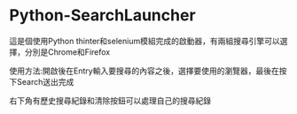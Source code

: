 # Python-SearchLauncher
 這是個使用Python thinter和selenium模組完成的啟動器，有兩組搜尋引擎可以選擇，分別是Chrome和Firefox
 
使用方法:開啟後在Entry輸入要搜尋的內容之後，選擇要使用的瀏覽器，最後在按下Search送出完成

右下角有歷史搜尋紀錄和清除按鈕可以處理自己的搜尋紀錄
